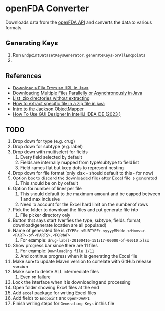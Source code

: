 # openFDA Converter

Downloads data from the [openFDA API](https://api.fda.gov/download.json) and converts the data to various formats.

## Generating Keys

1. Run `EndpointDatasetKeysGenerator.generateKeysForAllEndpoints`
2.

## References

* [Download a File From an URL in Java](https://www.baeldung.com/java-download-file)
* [Downloading Multiple Files Parallelly or Asynchronously in Java](https://stackoverflow.com/questions/33075208/downloading-multiple-files-parallelly-or-asynchronously-in-java)
* [List .zip directories without extracting](https://stackoverflow.com/questions/11468163/list-zip-directories-without-extracting)
* [How to extract specific file in a zip file in java](https://stackoverflow.com/questions/32179094/how-to-extract-specific-file-in-a-zip-file-in-java)
* [Intro to the Jackson ObjectMapper](https://www.baeldung.com/jackson-object-mapper-tutorial)
* [How To Use GUI Designer In IntelliJ IDEA IDE (2023 )](https://www.youtube.com/watch?v=whF_Qm1epQ8)

## TODO

1. Drop down for type (e.g. drug)
2. Drop down for subtype (e.g. label)
3. Drop down with multiselect for fields
    1. Every field selected by default
    2. Fields are internally mapped from type/subtype to field list
    3. Field names flat but keep dots to represent nesting
4. Drop down for file format (only xlsx - should default to this - for now)
5. Option box to discard the downloaded files after Excel file is generated
    1. This should be on by default
6. Option for number of lines per file
    1. This should default to the maximum amount and be capped between 1 and max inclusive
    2. Need to account for the Excel hard limit on the number of rows
7. Pick the folder to download the files and put generate file into
    1. File picker directory only
8. Button that says start (verifies the type, subtype, fields, format, download/generate location are all populated)
9. Name of generated file is `<TYPE>-<SUBTYPE>-<yyyyMMdd>-<HHmmss>-<PART>-of-<PARTS>.<FORMAT>`
    1. For example: `drug-label-20100416-151517-00000-of-00010.xlsx`
10. Show progress bar since there are 11 files
    1. For example: `Downloading file 1/11`
    2. And continue progress when it is generating the Excel file
11. Make sure to update Maven version to correlate with GitHub release version
12. Make sure to delete ALL intermediate files
    1. Even on failure
13. Lock the interface when it is downloading and processing
14. Open folder showing Excel files at the end
15. Add `excel` package for writing Excel files
16. Add fields to `Endpoint` and `OpenFDAAPI`
17. Finish writing steps for `Generating Keys` in this file
